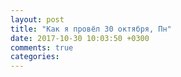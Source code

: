 ```yaml
---
layout: post
title: "Как я провёл 30 октября, Пн"
date: 2017-10-30 10:03:50 +0300
comments: true
categories: 
---
```

